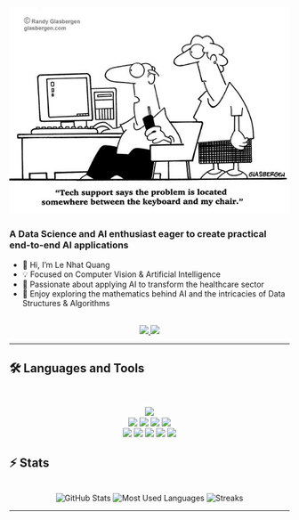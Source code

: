 <!-- Add the banner -->
<img src="github_banner.jpg" alt="Developer stuff">

<!-- Bio -->
### A Data Science and AI enthusiast eager to create practical end-to-end AI applications
- 👋 Hi, I’m Le Nhat Quang
- 💡 Focused on Computer Vision & Artificial Intelligence
- 🏥 Passionate about applying AI to transform the healthcare sector
- 🧮 Enjoy exploring the mathematics behind AI and the intricacies of Data Structures & Algorithms

<br>

<div align="center">
  <a href="mailto:lenhatquang0312@gmail.com">
    <img src="https://img.shields.io/badge/Gmail-333333?style=for-the-badge&logo=gmail&logoColor=red" />
  </a>
  <a href="https://linkedin.com/in/lenhatquang0312" target="_blank">
    <img src="https://img.shields.io/badge/LinkedIn-0077B5?style=for-the-badge&logo=linkedin&logoColor=white" target="_blank" />
  </a>
</div>

<hr>

## 🛠️ Languages and Tools

<br>

<p align="center">
  <img src="https://skillicons.dev/icons?i=python,java,c">
  <br>
  <img src="https://img.shields.io/badge/NumPy-013243?style=for-the-badge&logo=numpy&logoColor=white">
  <img src="https://img.shields.io/badge/Pandas-150458?style=for-the-badge&logo=pandas&logoColor=white">
  <img src="https://img.shields.io/badge/scikit--learn-F7931E?style=for-the-badge&logo=scikit-learn&logoColor=white">
  <img src="https://img.shields.io/badge/Keras-D00000?style=for-the-badge&logo=keras&logoColor=white">
  <br>
  <img src="https://img.shields.io/badge/TensorFlow-FF6F00?style=for-the-badge&logo=tensorflow&logoColor=white">
  <img src="https://img.shields.io/badge/Matplotlib-11557C?style=for-the-badge&logo=matplotlib&logoColor=white">
  <img src="https://img.shields.io/badge/Joblib-005C9C?style=for-the-badge&logo=python&logoColor=white">
  <img src="https://img.shields.io/badge/Scrapy-9A1E23?style=for-the-badge&logo=python&logoColor=white">
  <img src="https://img.shields.io/badge/Selenium-43B02A?style=for-the-badge&logo=selenium&logoColor=white">
</p>

## ⚡️ Stats

<br>

<div align="center">
  <img height="200" src="https://github-readme-stats-psi-two-89.vercel.app/api?username=lenhatquang03&theme=transparent&count_private=true&show_icons=true&rank_icon=github&locale=en" alt="GitHub Stats" />
  <img height="200" src="https://github-readme-stats-psi-two-89.vercel.app/api/top-langs?username=lenhatquang03&theme=transparent&hide=css,dockerfile,shell,php,javascript,procfile,html&langs_count=8&border_radius=10&show_icons=true&locale=en" alt="Most Used Languages" />
  <img height="200" src="https://github-readme-streak-stats-theta-sage-52.vercel.app?user=lenhatquang03&theme=transparent" alt="Streaks" />
</div>

<hr>
